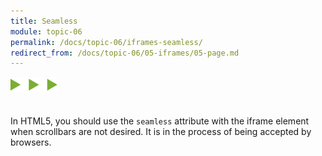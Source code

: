 ```yaml
---
title: Seamless
module: topic-06
permalink: /docs/topic-06/iframes-seamless/
redirect_from: /docs/topic-06/05-iframes/05-page.md
---
```


<img src="./../../../img/arrow-divider.svg" style="width: 75px; border: none; margin: 0px 0 20px 0" />

In HTML5, you should use the `seamless` attribute with the iframe element when scrollbars are not desired. It is in the process of being accepted by browsers.
